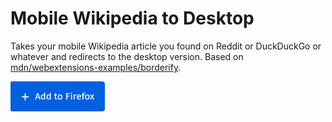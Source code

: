 
# Mobile Wikipedia to Desktop

Takes your mobile Wikipedia article you found on Reddit or DuckDuckGo or whatever and redirects to the desktop version. Based on [mdn/webextensions-examples/borderify](https://github.com/mdn/webextensions-examples/tree/master/borderify).

[![Install the XPI on Firefox](assets/install.png)](https://addons.mozilla.org/firefox/downloads/file/3442248/mobilewikipediatodesktop-1.0-fx.xpi?src=dp-btn-primary)
